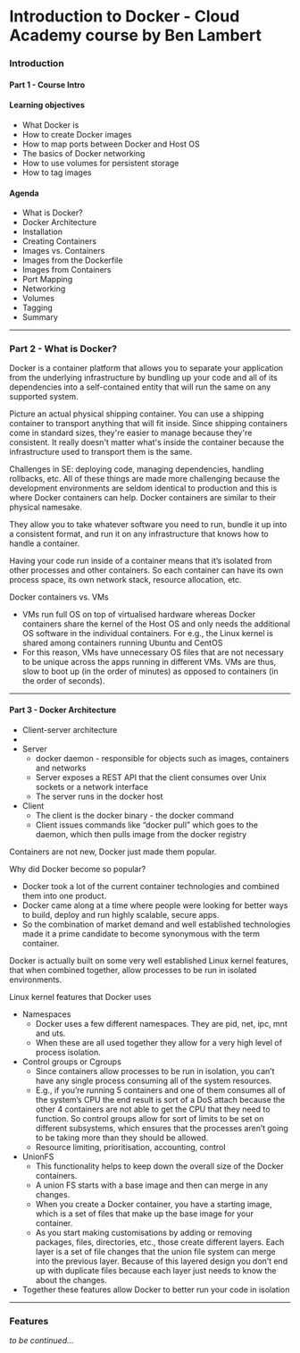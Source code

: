 # Introduction to Docker - Cloud Academy course by Ben Lambert

### Introduction 

#### Part 1 - Course Intro

#### Learning objectives
* What Docker is
* How to create Docker images
* How to map ports between Docker and Host OS
* The basics of Docker networking
* How to use volumes for persistent storage
* How to tag images

#### Agenda
* What is Docker?
* Docker Architecture
* Installation
* Creating Containers
* Images vs. Containers
* Images from the Dockerfile
* Images from Containers
* Port Mapping
* Networking
* Volumes
* Tagging
* Summary

---

### Part 2 - What is Docker?

Docker is a container platform that allows you to separate your application from the underlying infrastructure by bundling up your code and all of its dependencies into a self-contained entity that will run the same on any supported system. 

Picture an actual physical shipping container. You can use a shipping container to transport anything that will fit inside. Since shipping containers come in standard sizes, they're easier to manage because they're consistent. It really doesn't matter what's inside the container because the infrastructure used to transport them is the same.

Challenges in SE: deploying code, managing dependencies, handling rollbacks, etc. All of these things are made more challenging because the development environments are seldom identical to production and this is where Docker containers can help. Docker containers are similar to their physical namesake. 

They allow you to take whatever software you need to run, bundle it up into a consistent format, and run it on any infrastructure that knows how to handle a container. 

Having your code run inside of a container means that it’s isolated from other processes and other containers. So each container can have its own process space, its own network stack, resource allocation, etc. 

Docker containers vs. VMs
* VMs run full OS on top of virtualised hardware whereas Docker containers share the kernel of the Host OS and only needs the additional OS software in the individual containers. For e.g., the Linux kernel is shared among containers running Ubuntu and CentOS
* For this reason, VMs have unnecessary OS files that are not necessary to be unique across the apps running in different VMs. VMs are thus, slow to boot up (in the order of minutes) as opposed to containers (in the order of seconds). 

---

#### Part 3 - Docker Architecture

* Client-server architecture 
* 
* Server
    * docker daemon - responsible for objects such as images, containers and networks
    * Server exposes a REST API that the client consumes over Unix sockets or a network interface
    * The server runs in the docker host
* Client
    * The client is the docker binary - the docker command
    * Client issues commands like “docker pull” which goes to the daemon, which then pulls image from the docker registry

Containers are not new, Docker just made them popular. 

Why did Docker become so popular?
* Docker took a lot of the current container technologies and combined them into one product. 
* Docker came along at a time where people were looking for better ways to build, deploy and run highly scalable, secure apps. 
* So the combination of market demand and well established technologies made it a prime candidate to become synonymous with the term container. 

Docker is actually built on some very well established Linux kernel features, that when combined together, allow processes to be run in isolated environments. 

Linux kernel features that Docker uses 
* Namespaces
    * Docker uses a few different namespaces. They are pid, net, ipc, mnt and uts. 
    * When these are all used together they allow for a very high level of process isolation. 
* Control groups or Cgroups
    * Since containers allow processes to be run in isolation, you can’t have any single process consuming all of the system resources. 
    * E.g., if you’re running 5 containers and one of them consumes all of the system’s CPU the end result is sort of a DoS attach because the other 4 containers are not able to get the CPU that they need to function. So control groups allow for sort of limits to be set on different subsystems, which ensures that the processes aren’t going to be taking more than they should be allowed.
    * Resource limiting, prioritisation, accounting, control
* UnionFS
    * This functionality helps to keep down the overall size of the Docker containers. 
    * A union FS starts with a base image and then can merge in any changes. 
    * When you create a Docker container, you have a starting image, which is a set of files that make up the base image for your container. 
    * As you start making customisations by adding or removing packages, files, directories, etc., those create different layers. Each layer is a set of file changes that the union file system can merge into the previous layer. Because of this layered design you don’t end up with duplicate files because each layer just needs to know the about the changes. 
* Together these features allow Docker to better run your code in isolation

---

### Features
_to be continued…_


